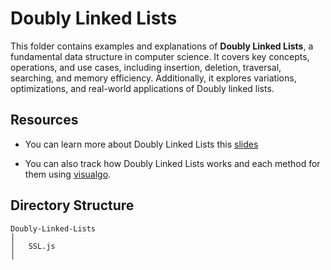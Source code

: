 # Doubly Linked Lists

This folder contains examples and explanations of **Doubly Linked Lists**, a fundamental data structure in computer science. It covers key concepts, operations, and use cases, including insertion, deletion, traversal, searching, and memory efficiency. Additionally, it explores variations, optimizations, and real-world applications of Doubly linked lists.

## Resources

- You can learn more about Doubly Linked Lists this [slides](https://cs.slides.com/colt_steele/doubly-linked-lists/fullscreen)

- You can also track how Doubly Linked Lists works and each method for them using [visualgo](https://visualgo.net/en/list?slide=1).

## Directory Structure

```
Doubly-Linked-Lists
│
│   SSL.js
│
```
